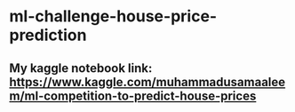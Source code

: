 # ml-challenge-house-price-prediction

## My kaggle notebook link: https://www.kaggle.com/muhammadusamaaleem/ml-competition-to-predict-house-prices
